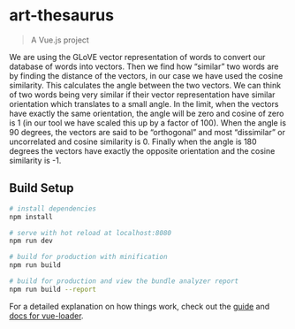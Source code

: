 # art-thesaurus

> A Vue.js project

We are using the GLoVE vector representation of words to convert our database of words into vectors. Then we find how “similar” two words are by finding the distance of the vectors, in our case we have used the cosine similarity. This calculates the angle between the two vectors. We can think of two words being very similar if their vector representation have similar orientation which translates to a small angle. In the limit, when the vectors have exactly the same orientation, the angle will be zero and cosine of zero is 1 (in our tool we have scaled this up by a factor of 100). When the angle is 90 degrees, the vectors are said to be “orthogonal” and most “dissimilar” or uncorrelated and cosine similarity is 0. Finally when the angle is 180 degrees the vectors have exactly the opposite orientation and the cosine similarity is -1.

## Build Setup

``` bash
# install dependencies
npm install

# serve with hot reload at localhost:8080
npm run dev

# build for production with minification
npm run build

# build for production and view the bundle analyzer report
npm run build --report
```

For a detailed explanation on how things work, check out the [guide](http://vuejs-templates.github.io/webpack/) and [docs for vue-loader](http://vuejs.github.io/vue-loader).
